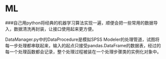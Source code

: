 # ML
###自己用python将经典的机器学习算法实现一遍，顺便会把一些常用的数据导入，数据清洗再封装，让接口使用起来更方便。

DataManager.py中的DataProcedure是模拟SPSS Modeler的处理管道，试图将每一步处理都串联起来，输入的起点只接受pandas.DataFrame的数据表，经过的每一个处理函数都会记录，整个处理过程被装在一个处理步骤类的实例化对象中。
